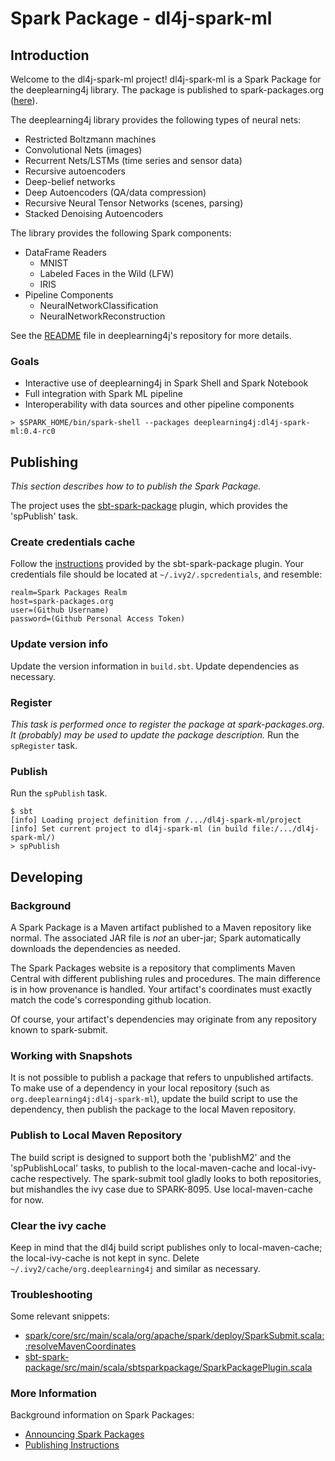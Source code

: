 # Spark Package - dl4j-spark-ml

## Introduction
Welcome to the dl4j-spark-ml project!   dl4j-spark-ml is a Spark Package for the deeplearning4j library.  The package is published to spark-packages.org ([here](http://spark-packages.org/package/deeplearning4j/dl4j-spark-ml)).

The deeplearning4j library provides the following types of neural nets:
 - Restricted Boltzmann machines
 - Convolutional Nets (images)
 - Recurrent Nets/LSTMs (time series and sensor data)
 - Recursive autoencoders
 - Deep-belief networks
 - Deep Autoencoders (QA/data compression)
 - Recursive Neural Tensor Networks (scenes, parsing)
 - Stacked Denoising Autoencoders

The library provides the following Spark components:
 - DataFrame Readers
   - MNIST
   - Labeled Faces in the Wild (LFW)
   - IRIS
 - Pipeline Components
   - NeuralNetworkClassification
   - NeuralNetworkReconstruction

See the [README](https://github.com/deeplearning4j/deeplearning4j/blob/master/deeplearning4j-scaleout/spark/dl4j-spark-ml/README.md) file in deeplearning4j's repository for more details.

### Goals
- Interactive use of deeplearning4j in Spark Shell and Spark Notebook
- Full integration with Spark ML pipeline
- Interoperability with data sources and other pipeline components
```
> $SPARK_HOME/bin/spark-shell --packages deeplearning4j:dl4j-spark-ml:0.4-rc0
```

## Publishing
_This section describes how to to publish the Spark Package._

The project uses the [sbt-spark-package](https://github.com/databricks/sbt-spark-package) plugin, which provides the 'spPublish' task.

### Create credentials cache
Follow the [instructions](https://github.com/databricks/sbt-spark-package/blob/master/README.md#registering-and-publishing-spark-packages) provided by the sbt-spark-package plugin.   Your credentials file should be located at `~/.ivy2/.spcredentials`, and resemble:
```
realm=Spark Packages Realm
host=spark-packages.org
user=(Github Username)
password=(Github Personal Access Token)
```

### Update version info
Update the version information in `build.sbt`.  Update dependencies as necessary.

### Register
_This task is performed once to register the package at spark-packages.org.   It (probably) may be used to update the package description._
Run the `spRegister` task.

### Publish
Run the `spPublish` task.
```
$ sbt
[info] Loading project definition from /.../dl4j-spark-ml/project
[info] Set current project to dl4j-spark-ml (in build file:/.../dl4j-spark-ml/)
> spPublish
```

## Developing
### Background
A Spark Package is a Maven artifact published to a Maven repository like normal.  The associated JAR file is *not* an uber-jar; Spark automatically downloads the dependencies as needed.

The Spark Packages website is a repository that compliments Maven Central with different publishing rules and procedures.  The main difference is in how provenance is handled.  Your artifact's coordinates must exactly match the code's corresponding github location.  

Of course, your artifact's dependencies may originate from any repository known to spark-submit.

### Working with Snapshots
It is not possible to publish a package that refers to unpublished artifacts.  To make use of a dependency in your local repository (such as `org.deeplearning4j:dl4j-spark-ml`), update the build script to use the dependency, then publish the package to the local Maven repository.

### Publish to Local Maven Repository
The build script is designed to support both the 'publishM2' and the 'spPublishLocal' tasks, to publish to the local-maven-cache and local-ivy-cache respectively.   The spark-submit tool gladly looks to both repositories, but mishandles the ivy case due to SPARK-8095.   Use local-maven-cache for now.

### Clear the ivy cache
Keep in mind that the dl4j build script publishes only to local-maven-cache; the local-ivy-cache is not kept in sync.  Delete `~/.ivy2/cache/org.deeplearning4j` and similar as necessary.

### Troubleshooting
Some relevant snippets:
- [spark/core/src/main/scala/org/apache/spark/deploy/SparkSubmit.scala::resolveMavenCoordinates](https://github.com/apache/spark/blob/branch-1.4/core/src/main/scala/org/apache/spark/deploy/SparkSubmit.scala#L914)
- [sbt-spark-package/src/main/scala/sbtsparkpackage/SparkPackagePlugin.scala](https://github.com/databricks/sbt-spark-package/blob/master/src/main/scala/sbtsparkpackage/SparkPackagePlugin.scala)

### More Information
Background information on Spark Packages:
- [Announcing Spark Packages](https://databricks.com/blog/2014/12/22/announcing-spark-packages.html)
- [Publishing Instructions](http://spark-packages.org/artifact-help)
